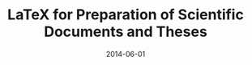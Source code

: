 ---
title: "LaTeX for Preparation of Scientific Documents and Theses"
collection: talks
permalink: /talks/2014-06-01-LaTeX-for-Preparation-of-Scientific-Documents-and-Theses
date: 2014-06-01
venue: 'Department of Electrical and Computer Engineering, McMaster University'
citation: '<b>Devenyi, Gabriel A</b>, &quot;<i>LaTeX for Preparation of Scientific Documents and Theses</i>.&quot; Department of Electrical and Computer Engineering, McMaster University, 2014.'
---